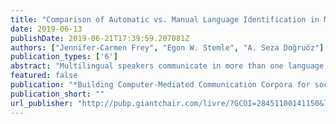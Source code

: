 ```yaml
---
title: "Comparison of Automatic vs. Manual Language Identification in Multilingual Social Media Texts"
date: 2019-06-13
publishDate: 2019-06-21T17:39:59.207081Z
authors: ["Jennifer-Carmen Frey", "Egon W. Stemle", "A. Seza Doğruöz"]
publication_types: ['6']
abstract: "Multilingual speakers communicate in more than one language in daily life and on social media. In order to process or investigate multilingual communication, there is a need for language identification. This study compares the performance of human annotators with automatic ways of language identification on a multilingual (mainly German-Italian-English) social media data set collected in Italy (i.e. South Tyrol). Our results indicate that humans and NLP systems follow their individual techniques to make a decision about multilingual text messages. This results in low agreement when different annotators or NLP systems execute the same task. In general, annotators agree with each other more than NLP systems. However, there is also variation in human agreement depending on the prior establishment of guidelines for the annotation task or not."
featured: false
publication: "*Building Computer-Mediated Communication Corpora for sociolinguistic Analysis*"
publication_short: ""
url_publisher: "http://pubp.giantchair.com/livre/?GCOI=28451100141150&language=en"
---
```


